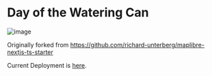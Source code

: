 # Day of the Watering Can

![image](https://github.com/user-attachments/assets/42b88292-573a-4eab-8b1a-41107018d70e)

Originally forked from https://github.com/richard-unterberg/maplibre-nextjs-ts-starter

Current Deployment is [here](https://dayofthewateringcan.vercel.app).